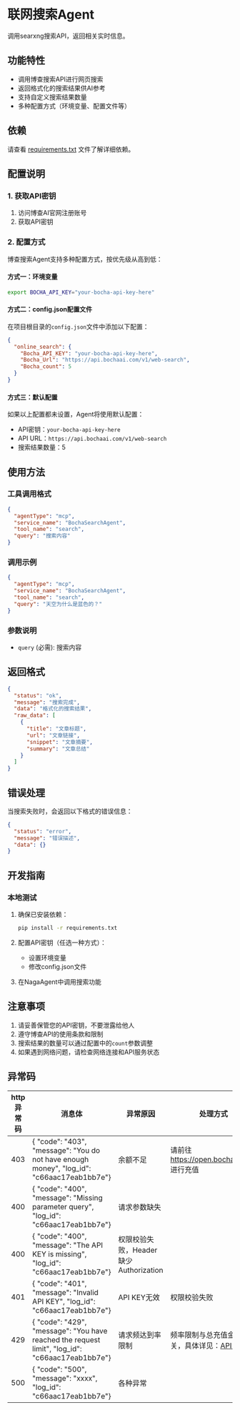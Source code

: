 # 联网搜索Agent

调用searxng搜索API，返回相关实时信息。

## 功能特性

- 调用博查搜索API进行网页搜索
- 返回格式化的搜索结果供AI参考
- 支持自定义搜索结果数量
- 多种配置方式（环境变量、配置文件等）

## 依赖

请查看 [requirements.txt](requirements.txt) 文件了解详细依赖。

## 配置说明

### 1. 获取API密钥

1. 访问博查AI官网注册账号
2. 获取API密钥

### 2. 配置方式

博查搜索Agent支持多种配置方式，按优先级从高到低：

#### 方式一：环境变量
```bash
export BOCHA_API_KEY="your-bocha-api-key-here"
```

#### 方式二：config.json配置文件
在项目根目录的`config.json`文件中添加以下配置：
```json
{
  "online_search": {
    "Bocha_API_KEY": "your-bocha-api-key-here",
    "Bocha_Url": "https://api.bochaai.com/v1/web-search",
    "Bocha_count": 5
  }
}
```

#### 方式三：默认配置
如果以上配置都未设置，Agent将使用默认配置：
- API密钥：`your-bocha-api-key-here`
- API URL：`https://api.bochaai.com/v1/web-search`
- 搜索结果数量：5

## 使用方法

### 工具调用格式

```json
{
  "agentType": "mcp",
  "service_name": "BochaSearchAgent",
  "tool_name": "search",
  "query": "搜索内容"
}
```

### 调用示例

```json
{
  "agentType": "mcp",
  "service_name": "BochaSearchAgent",
  "tool_name": "search",
  "query": "天空为什么是蓝色的？"
}
```

### 参数说明

- `query` (必需): 搜索内容

## 返回格式

```json
{
  "status": "ok",
  "message": "搜索完成",
  "data": "格式化的搜索结果",
  "raw_data": [
    {
      "title": "文章标题",
      "url": "文章链接",
      "snippet": "文章摘要",
      "summary": "文章总结"
    }
  ]
}
```

## 错误处理

当搜索失败时，会返回以下格式的错误信息：

```json
{
  "status": "error",
  "message": "错误描述",
  "data": {}
}
```

## 开发指南

### 本地测试

1. 确保已安装依赖：
   ```bash
   pip install -r requirements.txt
   ```

2. 配置API密钥（任选一种方式）：
   - 设置环境变量
   - 修改config.json文件

3. 在NagaAgent中调用搜索功能

## 注意事项

1. 请妥善保管您的API密钥，不要泄露给他人
2. 遵守博查API的使用条款和限制
3. 搜索结果的数量可以通过配置中的`count`参数调整
4. 如果遇到网络问题，请检查网络连接和API服务状态

## 异常码

| http异常码 | 消息体                                                       | 异常原因                                | 处理方式                                                     |
| ---------- | ------------------------------------------------------------ | --------------------------------------- | ------------------------------------------------------------ |
| 403        | {  "code": "403",  "message": "You do not have enough money",  "log_id": "c66aac17eab1bb7e"} | 余额不足                                | 请前往 https://open.bochaai.com 进行充值                     |
| 400        | {  "code": "400",  "message": "Missing parameter query",  "log_id": "c66aac17eab1bb7e"} | 请求参数缺失                            |                                                              |
| 400        | {  "code": "400",  "message": "The API KEY is missing",  "log_id": "c66aac17eab1bb7e"} | 权限校验失败，Header 缺少 Authorization |                                                              |
| 401        | {  "code": "401",  "message": "Invalid API KEY",  "log_id": "c66aac17eab1bb7e"} | API KEY无效                             | 权限校验失败                                                 |
| 429        | {  "code": "429",  "message": "You have reached the request limit",  "log_id": "c66aac17eab1bb7e"} | 请求频达到率限制                        | 频率限制与总充值金额有关，具体详见：[API 定价](https://aq6ky2b8nql.feishu.cn/wiki/JYSbwzdPIiFnz4kDYPXcHSDrnZb) |
| 500        | {  "code": "500",  "message": "xxxx",  "log_id": "c66aac17eab1bb7e"} | 各种异常                                |                                                              |